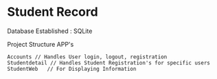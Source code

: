 # Student Record
Database Established : SQLite

Project Structure
    APP's
    
    Accounts // Handles User login, logout, registration
    Studentdetail // Handles Student Registration's for specific users
    StudentWeb   // For Displaying Information
    
 
  
